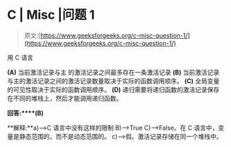 # C | Misc |问题 1

> 原文:[https://www.geeksforgeeks.org/c-misc-question-1/](https://www.geeksforgeeks.org/c-misc-question-1/)

用 C 语言

**(A)** 当前激活记录与主
的激活记录之间最多存在一条激活记录 **(B)** 当前激活记录与主的激活记录之间的激活记录数量取决于实际的函数调用顺序。
**(C)** 全局变量的可见性取决于实际的函数调用顺序。
**(D)** 递归需要将递归函数的激活记录保存在不同的堆栈上，然后才能调用递归函数。

**回答:****(B)**

**解释:**a)–>C 语言中没有这样的限制
B)–>True
C)–>False。在 C 语言中，变量是静态范围的，而不是动态范围的。
c)–>假。激活记录存储在同一个堆栈中。